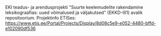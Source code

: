 EKI teadus- ja arendusprojekti "Suurte keelemudelite rakendamine leksikograafias: uued võimalused ja väljakutsed" (EKKD-III1) avalik repositoorium. Projektinfo ETISes: https://www.etis.ee/Portal/Projects/Display/8d08c5e9-e052-4480-bffd-e102090df536
